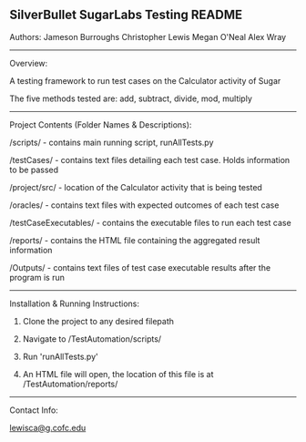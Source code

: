 SilverBullet SugarLabs Testing README
-------------------------------------
Authors:
Jameson Burroughs
Christopher Lewis
Megan O'Neal
Alex Wray

-------------------------------------

Overview:

A testing framework to run test cases on the Calculator activity of Sugar

The five methods tested are: add, subtract, divide, mod, multiply

-------------------------------------

Project Contents (Folder Names & Descriptions):

/scripts/ - contains main running script, runAllTests.py

/testCases/ - contains text files detailing each test case. Holds information to be passed

/project/src/ - location of the Calculator activity that is being tested

/oracles/ - contains text files with expected outcomes of each test case

/testCaseExecutables/ - contains the executable files to run each test case

/reports/ - contains the HTML file containing the aggregated result information

/Outputs/ - contains text files of test case executable results after the program is run

-------------------------------------

Installation & Running Instructions:

1. Clone the project to any desired filepath

2. Navigate to /TestAutomation/scripts/

3. Run 'runAllTests.py'

4. An HTML file will open, the location of this file is at /TestAutomation/reports/

-------------------------------------

Contact Info:

lewisca@g.cofc.edu
